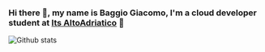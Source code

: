 ### Hi there 👋, my name is Baggio Giacomo, I'm a cloud developer student at [Its AltoAdriatico](https://www.tecnicosuperiorekennedy.it/) 🏫
![Github stats](https://github-readme-stats.vercel.app/api?username=BaggioGiacomo)

